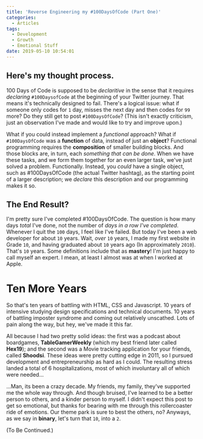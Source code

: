 ```yaml
---
title: 'Reverse Engineering my #100DaysOfCode (Part One)'
categories:
  - Articles
tags:
  - Development
  - Growth
  - Emotional Stuff
date: 2019-05-10 10:54:01
---
```

## Here's my thought process.

100 Days of Code is supposed to be *declaritive* in the sense that it requires *declaring* `#100DaysofCode` at the beginning of your Twitter journey. That means it's technically designed to fail. There's a logical issue: what if someone only codes for `1` day, misses the next day and then codes for `99` more? Do they still get to post `#100DaysOfCode`? (This isn't exactly criticism, just an observation I've made and would like to try and improve upon.)

What if you could instead implement a *functional* approach? What if `#100DaysOfCode` was a **function** of data, instead of just an **object**? Functional programming requires the **composition** of smaller building blocks. And those blocks are, in turn, each *something that can be done*. When we have these tasks, and we form them together for an even larger task, we've just solved a problem. Functionally. Instead, you *could* have a single object, such as #100DaysOfCode (the actual Twitter hashtag), as the starting point of a larger description; we *declare* this description and our programming makes it so. 

## The End Result? 

I'm pretty sure I've completed #100DaysOfCode. The question is how many days *total* I've done, not the number of *days in a row I've completed*. Whenever I quit the `100` days, I feel like I've failed. But today I've been a web developer for about `10` years. Wait, *over* `10` years, I made my first website in Grade `10`, and having graduated about `10` years ago (In approximately `2010`). That's `10` years. Some definitions include that as **mastery**! I'm just happy to call myself an expert. I mean, at least I almost was at when I worked at Apple. 

# Ten More Years

So that's ten years of battling with HTML, CSS and Javascript. 10 years of intensive studying design specifications and technical documents. 10 years of battling imposter syndrome and coming out relatively unscathed. Lots of pain along the way, but hey, we've made it this far. 

All because I had two pretty solid ideas: the first was a podcast about boardgames, **TableGamerWeekly** (which my best friend later called **Hex19**); and the second was a Movie tracking application for your friends, called **Shoodsi**. These ideas were pretty cutting edge in 2011, so I pursued development and entrepreneurship as hard as I could. The resulting stress landed a total of 6 hospitalizations, most of which involuntary all of which were needed...

...Man, its been a crazy decade. My friends, my family, they've supported me the whole way through. And though bruised, I've learned to be a better person to others, and a kinder person to myself. I didn't expect this post to get so emotional, but thanks for bearing with me through this rollercoaster ride of emotions. Our theme park is sure to best the others, no? Anyways, as we say in **binary**, let's turn that `10`, into a `2`.

(To Be Continued.)